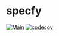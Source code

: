 # specfy

[![Main](https://github.com/bodinsamuel/specfy/actions/workflows/main.yml/badge.svg)](https://github.com/bodinsamuel/specfy/actions/workflows/main.yml)
[![codecov](https://codecov.io/github/bodinsamuel/specfy/branch/main/graph/badge.svg?token=R365GIADHG)](https://codecov.io/github/bodinsamuel/specfy)
